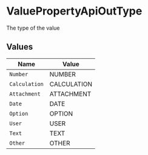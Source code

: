 # ValuePropertyApiOutType

The type of the value


## Values

| Name          | Value         |
| ------------- | ------------- |
| `Number`      | NUMBER        |
| `Calculation` | CALCULATION   |
| `Attachment`  | ATTACHMENT    |
| `Date`        | DATE          |
| `Option`      | OPTION        |
| `User`        | USER          |
| `Text`        | TEXT          |
| `Other`       | OTHER         |